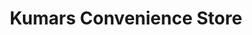 ---
title: "Kumars Convenience Store"
url: /bradford/kumars-convenience-store/
shop: convenience
---